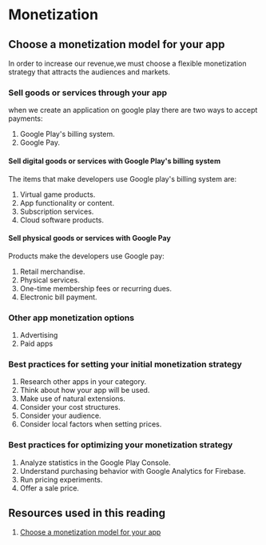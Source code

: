 # Monetization

## Choose a monetization model for your app

In order to increase our revenue,we must choose a flexible monetization strategy that attracts the audiences and markets.

### Sell goods or services through your app

when we create an application on google play there are two ways to accept payments:

1. Google Play's billing system.
2. Google Pay.

#### Sell digital goods or services with Google Play's billing system

The items that make developers use Google play's billing system are:

1. Virtual game products.
2. App functionality or content.
3. Subscription services.
4. Cloud software products.

#### Sell physical goods or services with Google Pay

Products make the developers use Google pay:

1. Retail merchandise.
2. Physical services.
3. One-time membership fees or recurring dues.
4. Electronic bill payment.

### Other app monetization options

1. Advertising
2. Paid apps

### Best practices for setting your initial monetization strategy

1. Research other apps in your category.
2. Think about how your app will be used.
3. Make use of natural extensions.
4. Consider your cost structures.
5. Consider your audience.
6. Consider local factors when setting prices.

### Best practices for optimizing your monetization strategy

1. Analyze statistics in the Google Play Console.
2. Understand purchasing behavior with Google Analytics for Firebase.
3. Run pricing experiments.
4. Offer a sale price.

## Resources used in this reading

1. [Choose a monetization model for your app](https://developer.android.com/distribute/best-practices/earn/monetization-options)